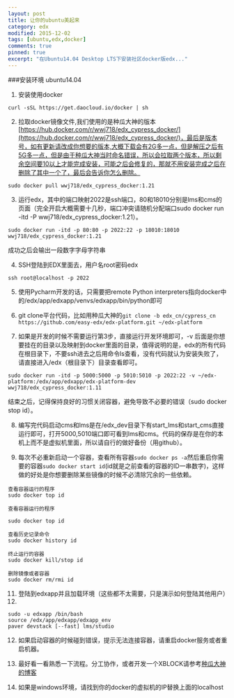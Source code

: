 ```yaml
---
layout: post
title: 让你的ubuntu美起来
category: edx
modified: 2015-12-02
tags: [ubuntu,edx,docker]
comments: true
pinned: true
excerpt: "在Ubuntu14.04 Desktop LTS下安装社区docker版edx..."
---
```


###安装环境 ubuntu14.04
1. 安装使用docker

```
curl -sSL https://get.daocloud.io/docker | sh
```

2. 拉取docker镜像文件,我们使用的是种瓜大神的版本[https://hub.docker.com/r/wwj718/edx_cypress_docker/](https://hub.docker.com/r/wwj718/edx_cypress_docker/)，最后是版本号，如有更新请改成你想要的版本,大概下载会有2G多一点，但是解压之后有5G多一点，但是由于种瓜大神当时命名错误，所以会拉取两个版本，所以剩余空间要10以上才能完成安装，可能之后会修复的，那就不用安装完成之后在删除了其中一个了，最后会告诉你怎么删除。

```
sudo docker pull wwj718/edx_cypress_docker:1.21
```

3. 运行edx，其中的端口映射2022是ssh端口，80和18010分别是lms和cms的页面（完全开启大概需要十几秒，端口冲突请随机分配端口sudo docker run -itd -P wwj718/edx_cypress_docker:1.21）。
```
sudo docker run -itd -p 80:80 -p 2022:22 -p 18010:18010 wwj718/edx_cypress_docker:1.21
```
成功之后会输出一段数字字母字符串

4. SSH登陆到EDX里面去，用户名root密码edx

```
ssh root@localhost -p 2022
```

5. 使用Pycharm开发的话，只需要把remote Python interpreters指向docker中的/edx/app/edxapp/venvs/edxapp/bin/python即可

6. git clone平台代码，比如用种瓜大神的`git clone -b edx_cn/cypress_cn https://github.com/easy-edx/edx-platform.git ~/edx-platform`

7. 如果是开发的时候不需要运行第3步，直接运行开发环境即可，-v 后面是你想要挂在的目录以及映射到docker里面的目录，值得说明的是，edx的所有代码在根目录下，不要ssh进去之后用命令ls查看，没有代码就认为安装失败了，请直接进入/edx（根目录下）目录查看即可。

```
sudo docker run -itd -p 5000:5000 -p 5010:5010 -p 2022:22 -v ~/edx-platform:/edx/app/edxapp/edx-platform-dev wwj718/edx_cypress_docker:1.11
```

结束之后，记得保持良好的习惯关闭容器，避免导致不必要的错误（sudo docker stop id）。

8. 编写完代码启动cms和lms是在/edx_dev目录下有start_lms和start_cms直接运行即可，打开5000,5010端口即可看到lms和cms。代码的保存是在你的本机上而不是虚拟机里面，所以请自行的做好备份（用github）。

9. 每次不必重新启动一个容器，查看所有容器`sudo docker ps -a`然后重启你需要的容器`sudo docker start id`(id就是之前查看的容器的ID一串数字)，这样做的好处是你想要删除某些镜像的时候不必清除冗余的一些依赖。



```
查看容器运行的程序
sudo docker top id

查看容器运行的程序

sudo docker top id

查看历史记录命令
sudo docker history id

终止运行的容器
sudo docker kill/stop id

删除镜像或者容器
sudo docker rm/rmi id
```

11. 登陆到edxapp并且加载环境（这些都不太需要，只是演示如何登陆其他用户）
12. 
```
sudo -u edxapp /bin/bash
source /edx/app/edxapp/edxapp_env
paver devstack [--fast] lms/studio
```

12. 如果启动容器的时候碰到错误，提示无法连接容器，请重启docker服务或者重启机器。

13. 最好看一看熟悉一下流程。分工协作，或者开发一个XBLOCK请参考[种瓜大神的博客](http://wwj718.github.io/install-youkuXblock-into-edx.html)

14. 如果是windows环境，请找到你的docker的虚拟机的IP替换上面的localhost
